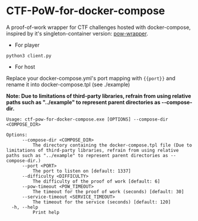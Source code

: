 # CTF-PoW-for-docker-compose

A proof-of-work wrapper for CTF challenges hosted with docker-compose, inspired by it's singleton-container version: [pow-wrapper](https://github.com/mnixry/pow-wrapper).

-  For player

`python3 client.py`

- For host

Replace your docker-compose.yml's port mapping with `{{port}}` and rename it into docker-compose.tpl  (see ./example)

**Note: Due to limitations of third-party libraries, refrain from using relative paths such as "../example" to represent parent directories as --compose-dir.**

```
Usage: ctf-pow-for-docker-compose.exe [OPTIONS] --compose-dir <COMPOSE_DIR>

Options:
      --compose-dir <COMPOSE_DIR>
          The directory containing the docker-compose.tpl file (Due to limitations of third-party libraries, refrain from using relative paths such as "../example" to represent parent directories as --compose-dir.)
      --port <PORT>
          The port to listen on [default: 1337]
      --difficulty <DIFFICULTY>
          The difficulty of the proof of work [default: 6]
      --pow-timeout <POW_TIMEOUT>
          The timeout for the proof of work (seconds) [default: 30]
      --service-timeout <SERVICE_TIMEOUT>
          The timeout for the service (seconds) [default: 120]
  -h, --help
          Print help
```

